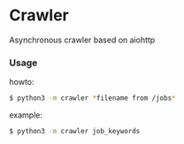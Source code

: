 # Crawler

Asynchronous crawler based on aiohttp

### Usage
howto:
```sh
$ python3 -m crawler *filename from /jobs*
```
example:
```sh
$ python3 -m crawler job_keywords
```
